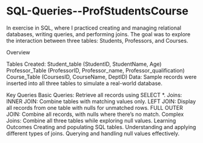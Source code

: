 # SQL-Queries--ProfStudentsCourse

In exercise in SQL, where I practiced creating and managing relational databases, writing queries, and performing joins. The goal was to explore the interaction between three tables: Students, Professors, and Courses.

Overview

Tables Created:
Student_table (StudentID, StudentName, Age)
Professor_Table (ProfessorID, Professor_name, Professor_qualification)
Course_Table (CoursesID, CourseName, DeptID)
Data:
Sample records were inserted into all three tables to simulate a real-world database.

Key Queries
Basic Queries: Retrieve all records using SELECT *.
Joins:
INNER JOIN: Combine tables with matching values only.
LEFT JOIN: Display all records from one table with nulls for unmatched rows.
FULL OUTER JOIN: Combine all records, with nulls where there’s no match.
Complex Joins: Combine all three tables while exploring null values.
Learning Outcomes
Creating and populating SQL tables.
Understanding and applying different types of joins.
Querying and handling null values effectively.


